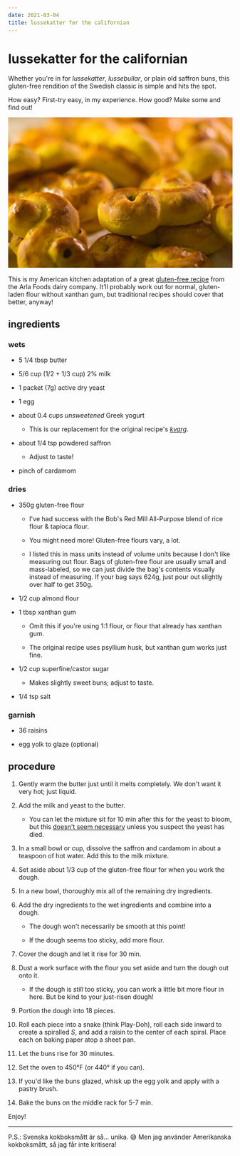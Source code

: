```yaml
---
date: 2021-03-04
title: lussekatter for the californian
---
```


# lussekatter for the californian

Whether you're in for *lussekatter*, *lussebullar*, or plain old saffron buns, this gluten-free rendition of the Swedish classic is simple and hits the spot.

How easy? First-try easy, in my experience. How good? Make some and find out!

![some fresh lussekatter; [photo](https://commons.wikimedia.org/wiki/File:2005_baking_of_saffron_buns_03.jpg) by Tomhe / CC BY; these are traditional buns, but my results have been basically identical in taste and texture!](/assets/recipes/lussekatter.jpg)

This is my American kitchen adaptation of a great [gluten-free recipe](https://www.arla.se/recept/glutenfria-lussekatter/) from the Arla Foods dairy company. It’ll probably work out for normal, gluten-laden flour without xanthan gum, but traditional recipes should cover that better, anyway!

## ingredients

### wets

- 5 1/4 tbsp butter

- 5/6 cup (1/2 + 1/3 cup) 2% milk

- 1 packet (7g) active dry yeast

- 1 egg

- about 0.4 cups *unsweetened* Greek yogurt
  
  - This is our replacement for the original recipe's [*kvarg*](https://en.wikipedia.org/wiki/Quark_(dairy_product)).

- about 1/4 tsp powdered saffron
  
  - Adjust to taste!

- pinch of cardamom

### dries

- 350g gluten-free flour
  
  - I've had success with the Bob's Red Mill All-Purpose blend of rice flour & tapioca flour.
  
  - You might need more! Gluten-free flours vary, a lot.
  
  - I listed this in mass units instead of volume units because I don't like measuring out flour. Bags of gluten-free flour are usually small and mass-labeled, so we can just divide the bag's contents visually instead of measuring. If your bag says 624g, just pour out slightly over half to get 350g.

- 1/2 cup almond flour

- 1 tbsp xanthan gum
  
  - Omit this if you're using 1:1 flour, or flour that already has xanthan gum.
  
  - The original recipe uses psyllium husk, but xanthan gum works just fine.

- 1/2 cup superfine/castor sugar
  
  - Makes slightly sweet buns; adjust to taste.

- 1/4 tsp salt

### garnish

- 36 raisins

- egg yolk to glaze (optional)

## procedure

1. Gently warm the butter just until it melts completely. We don't want it very hot; just liquid.

2. Add the milk and yeast to the butter.
   
   - You can let the mixture sit for 10 min after this for the yeast to bloom, but this [doesn't seem necessary](https://www.kingarthurbaking.com/blog/2015/09/25/active-dry-yeast) unless you suspect the yeast has died.

3. In a small bowl or cup, dissolve the saffron and cardamom in about a teaspoon of hot water. Add this to the milk mixture.

4. Set aside about 1/3 cup of the gluten-free flour for when you work the dough.

5. In a new bowl, thoroughly mix all of the remaining dry ingredients.

6. Add the dry ingredients to the wet ingredients and combine into a dough.
   
   - The dough won't necessarily be smooth at this point!
   
   - If the dough seems too sticky, add more flour.

7. Cover the dough and let it rise for 30 min.

8. Dust a work surface with the flour you set aside and turn the dough out onto it.
   
   - If the dough is *still* too sticky, you can work a little bit more flour in here. But be kind to your just-risen dough!

9. Portion the dough into 18 pieces.

10. Roll each piece into a snake (think Play-Doh), roll each side inward to create a spiralled *S*, and add a raisin to the center of each spiral. Place each on baking paper atop a sheet pan.

11. Let the buns rise for 30 minutes.

12. Set the oven to 450°F (or 440° if you can).

13. If you'd like the buns glazed, whisk up the egg yolk and apply with a pastry brush.

14. Bake the buns on the middle rack for 5-7 min.

Enjoy!

---

P.S.: Svenska kokboksmått är så... unika. 😅 Men jag använder Amerikanska kokboksmått, så jag får inte kritisera!
